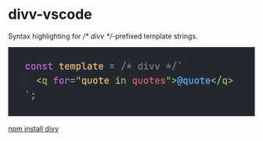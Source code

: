 # divv-vscode
Syntax highlighting for _/* divv */_-prefixed template strings.

![example](images/example.png)

[npm install divv](https://github.com/frdnrdb/divv)

